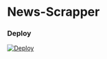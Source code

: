 # News-Scrapper

### Deploy
[![Deploy](https://www.herokucdn.com/deploy/button.svg)](https://heroku.com/deploy?template=https://github.com/fazil-vk/News-Scrapper)
